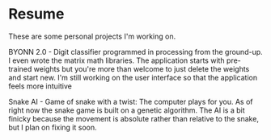 # Resume

These are some personal projects I'm working on.

 BYONN 2.0 - Digit classifier programmed in processing from the ground-up. I even wrote the matrix math libraries. The application starts with pre-trained weights but you're more than welcome to just delete the weights and start new. I'm still working on the user interface so that the application feels more intuitive
 
Snake AI - Game of snake with a twist: The computer plays for you. As of right now the snake game is built on a genetic algorithm. The AI is a bit finicky because the movement is absolute rather than relative to the snake, but I plan on fixing it soon.
